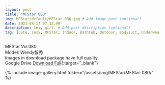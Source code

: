 ```yaml
---
layout: post
title: "MFStar 080"
img: MFStar/default/MFStar-080.jpg # Add image post (optional)
date: 2021-08-17 07:12:00
description: Sexy girl. # Add post description (optional)
tag: [cute, sexy, MFStar, Indoor, Bathtub, Outdoor, Bodysuit, Underwear, Cosplay, Big Tits, Tattoo, CHINAGIRLS]
---
```

MFStar Vol.080  
Model: Wendy智秀  
Images in download package have full quality                    
Google Drive [Download Full](https://ouo.io/PoeEfN){:target="_blank"}

{% include image-gallery.html folder="/assets/img/MFStar/MFStar-080/" %}
